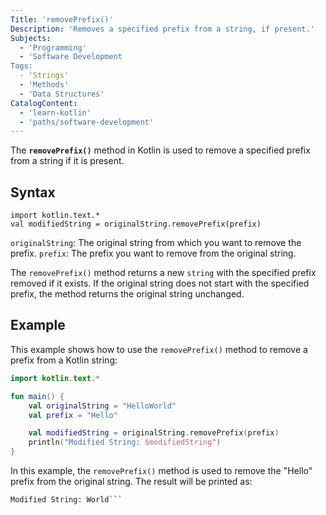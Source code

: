 ```yaml
---
Title: 'removePrefix()'
Description: 'Removes a specified prefix from a string, if present.'
Subjects:
  - 'Programming'
  - 'Software Development
Tags:
  - 'Strings'
  - 'Methods'
  - 'Data Structures'
CatalogContent:
  - 'learn-kotlin'
  - 'paths/software-development'
---
```


The **`removePrefix()`** method in Kotlin is used to remove a specified prefix from a string if it is present.

## Syntax

```pseudo
import kotlin.text.*
val modifiedString = originalString.removePrefix(prefix)
```

`originalString`: The original string from which you want to remove the prefix.
`prefix`: The prefix you want to remove from the original string.

The `removePrefix()` method returns a new `string` with the specified prefix removed if it exists. If the original string does not start with the specified prefix, the method returns the original string unchanged.

## Example

This example shows how to use the `removePrefix()` method to remove a prefix from a Kotlin string:

```kotlin
import kotlin.text.*

fun main() {
    val originalString = "HelloWorld"
    val prefix = "Hello"

    val modifiedString = originalString.removePrefix(prefix)
    println("Modified String: $modifiedString")
}
```

In this example, the `removePrefix()` method is used to remove the "Hello" prefix from the original string. The result will be printed as:

````shell
Modified String: World```
````
